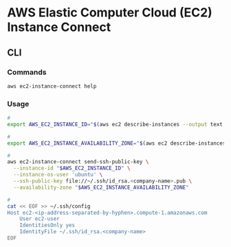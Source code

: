 # AWS Elastic Computer Cloud (EC2) Instance Connect

## CLI

<!-- ### Installation

sudo apt-get install ec2-instance-connect -->

### Commands

```sh
aws ec2-instance-connect help
```

### Usage

```sh
#
export AWS_EC2_INSTANCE_ID="$(aws ec2 describe-instances --output text --query 'Reservations[].Instances[].InstanceId' --no-cli-pager)"

#
export AWS_EC2_INSTANCE_AVAILABILITY_ZONE="$(aws ec2 describe-instances --instance-ids "$AWS_EC2_INSTANCE_ID" --query 'Reservations[0].Instances[0].Placement.AvailabilityZone' --output text --no-cli-pager)"

#
aws ec2-instance-connect send-ssh-public-key \
  --instance-id "$AWS_EC2_INSTANCE_ID" \
  --instance-os-user 'ubuntu' \
  --ssh-public-key file://~/.ssh/id_rsa.<company-name>.pub \
  --availability-zone "$AWS_EC2_INSTANCE_AVAILABILITY_ZONE"

#
cat << EOF >> ~/.ssh/config
Host ec2-<ip-address-separated-by-hyphen>.compute-1.amazonaws.com
    User ec2-user
    IdentitiesOnly yes
    IdentityFile ~/.ssh/id_rsa.<company-name>
EOF
```
